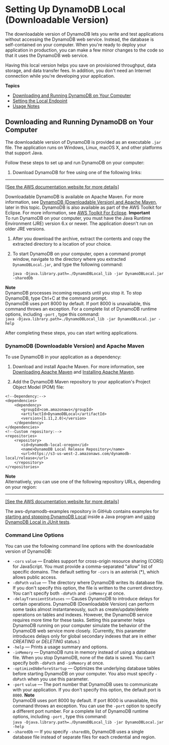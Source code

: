 # Setting Up DynamoDB Local \(Downloadable Version\)<a name="DynamoDBLocal"></a>

The downloadable version of DynamoDB lets you write and test applications without accessing the DynamoDB web service\. Instead, the database is self\-contained on your computer\. When you're ready to deploy your application in production, you can make a few minor changes to the code so that it uses the DynamoDB web service\.

Having this local version helps you save on provisioned throughput, data storage, and data transfer fees\. In addition, you don't need an Internet connection while you're developing your application\.

**Topics**
+ [Downloading and Running DynamoDB on Your Computer](#DynamoDBLocal.DownloadingAndRunning)
+ [Setting the Local Endpoint](DynamoDBLocal.Endpoint.md)
+ [Usage Notes](DynamoDBLocal.UsageNotes.md)

## Downloading and Running DynamoDB on Your Computer<a name="DynamoDBLocal.DownloadingAndRunning"></a>

The downloadable version of DynamoDB is provided as an executable `.jar` file\. The application runs on Windows, Linux, macOS X, and other platforms that support Java\.

Follow these steps to set up and run DynamoDB on your computer:

1. Download DynamoDB for free using one of the following links:  
****    
[\[See the AWS documentation website for more details\]](http://docs.aws.amazon.com/amazondynamodb/latest/developerguide/DynamoDBLocal.html)

   Downloadable DynamoDB is available on Apache Maven\. For more information, see [DynamoDB \(Downloadable Version\) and Apache Maven](#DynamoDBLocal.Maven), later in this topic\. DynamoDB is also available as part of the AWS Toolkit for Eclipse\. For more information, see [AWS Toolkit For Eclipse](https://aws.amazon.com/eclipse/)\.
**Important**  
To run DynamoDB on your computer, you must have the Java Runtime Environment \(JRE\) version 6\.x or newer\. The application doesn't run on older JRE versions\.

1. After you download the archive, extract the contents and copy the extracted directory to a location of your choice\.

1. To start DynamoDB on your computer, open a command prompt window, navigate to the directory where you extracted `DynamoDBLocal.jar`, and type the following command:

   ```
   java -Djava.library.path=./DynamoDBLocal_lib -jar DynamoDBLocal.jar -sharedDb
   ```
**Note**  
DynamoDB processes incoming requests until you stop it\. To stop DynamoDB, type Ctrl\+C at the command prompt\.  
DynamoDB uses port 8000 by default\. If port 8000 is unavailable, this command throws an exception\. For a complete list of DynamoDB runtime options, including `-port` , type this command:  
`java -Djava.library.path=./DynamoDBLocal_lib -jar DynamoDBLocal.jar -help`

After completing these steps, you can start writing applications\.

### DynamoDB \(Downloadable Version\) and Apache Maven<a name="DynamoDBLocal.Maven"></a>

 To use DynamoDB in your application as a dependency:

1.  Download and install Apache Maven\. For more information, see [Downloading Apache Maven](https://maven.apache.org/download.cgi) and [Installing Apache Maven](https://maven.apache.org/install.html)\.

1.  Add the DynamoDB Maven repository to your application's Project Object Model \(POM\) file:

   ```
   <!--Dependency:-->
   <dependencies>
       <dependency>
          <groupId>com.amazonaws</groupId>
          <artifactId>DynamoDBLocal</artifactId>
          <version>[1.11,2.0)</version>
       </dependency>
   </dependencies>
   <!--Custom repository:-->
   <repositories>
       <repository>
          <id>dynamodb-local-oregon</id>
          <name>DynamoDB Local Release Repository</name>
          <url>https://s3-us-west-2.amazonaws.com/dynamodb-local/release</url>
       </repository>
   </repositories>
   ```
**Note**  
Alternatively, you can use one of the following repository URLs, depending on your region:    
****    
[\[See the AWS documentation website for more details\]](http://docs.aws.amazon.com/amazondynamodb/latest/developerguide/DynamoDBLocal.html)

 The aws\-dynamodb\-examples repository in GitHub contains examples for [ starting and stopping DynamoDB Local](https://github.com/awslabs/aws-dynamodb-examples/blob/master/src/test/java/com/amazonaws/services/dynamodbv2/DynamoDBLocalFixture.java) inside a Java program and [ using DynamoDB Local in JUnit tests](https://github.com/awslabs/aws-dynamodb-examples/blob/master/src/test/java/com/amazonaws/services/dynamodbv2/local/embedded/DynamoDBEmbeddedTest.java)\. 

### Command Line Options<a name="DynamoDBLocal.CommandLineOptions"></a>

You can use the following command line options with the downloadable version of DynamoDB:
+ `-cors` `value` — Enables support for cross\-origin resource sharing \(CORS\) for JavaScript\. You must provide a comma\-separated "allow" list of specific domains\. The default setting for `-cors` is an asterisk \(\*\), which allows public access\.
+ `-dbPath` `value` — The directory where DynamoDB writes its database file\. If you don't specify this option, the file is written to the current directory\. You can't specify both `-dbPath` and `-inMemory` at once\.
+ `-delayTransientStatuses` — Causes DynamoDB to introduce delays for certain operations\. DynamoDB \(Downloadable Version\) can perform some tasks almost instantaneously, such as create/update/delete operations on tables and indexes\. However, the DynamoDB service requires more time for these tasks\. Setting this parameter helps DynamoDB running on your computer simulate the behavior of the DynamoDB web service more closely\. \(Currently, this parameter introduces delays only for global secondary indexes that are in either *CREATING* or *DELETING* status\.\)
+ `-help` — Prints a usage summary and options\.
+ `-inMemory` — DynamoDB runs in memory instead of using a database file\. When you stop DynamoDB, none of the data is saved\. You can't specify both `-dbPath` and `-inMemory` at once\.
+ `-optimizeDbBeforeStartup` — Optimizes the underlying database tables before starting DynamoDB on your computer\. You also must specify `-dbPath` when you use this parameter\.
+ `-port` `value` — The port number that DynamoDB uses to communicate with your application\. If you don't specify this option, the default port is `8000`\.
**Note**  
DynamoDB uses port 8000 by default\. If port 8000 is unavailable, this command throws an exception\. You can use the `-port` option to specify a different port number\. For a complete list of DynamoDB runtime options, including `-port` , type this command:  
`java -Djava.library.path=./DynamoDBLocal_lib -jar DynamoDBLocal.jar -help`
+ `-sharedDb` — If you specify `-sharedDb`, DynamoDB uses a single database file instead of separate files for each credential and region\.